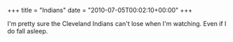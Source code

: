 +++
title = "Indians"
date = "2010-07-05T00:02:10+00:00"
+++

I'm pretty sure the Cleveland Indians can't lose when I'm watching.  Even if I do fall asleep.
			